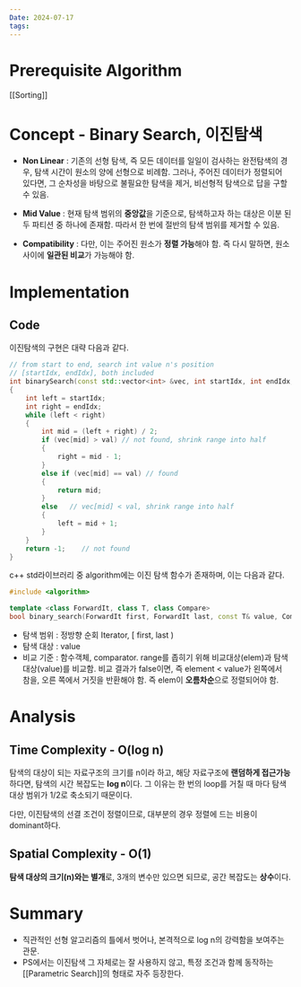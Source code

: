 ```yaml
---
Date: 2024-07-17
tags:
---
```

# Prerequisite Algorithm
[[Sorting]]
# Concept - Binary Search, 이진탐색
- **Non Linear** : 기존의 선형 탐색, 즉 모든 데이터를 일일이 검사하는 완전탐색의 경우, 탐색 시간이 원소의 양에 선형으로 비례함. 그러나, 주어진 데이터가 정렬되어 있다면, 그 순차성을 바탕으로 불필요한 탐색을 제거, 비선형적 탐색으로 답을 구할 수 있음.

- **Mid Value** : 현재 탐색 범위의 **중앙값**을 기준으로, 탐색하고자 하는 대상은 이분 된 두 파티션 중 하나에 존재함. 따라서 한 번에 절반의 탐색 범위를 제거할 수 있음. 
 
- **Compatibility** : 다만, 이는 주어진 원소가 **정렬 가능**해야 함. 즉 다시 말하면, 원소 사이에 **일관된 비교**가 가능해야 함.

# Implementation

## Code

이진탐색의 구현은 대략 다음과 같다.

``` C++
// from start to end, search int value n's position
// [startIdx, endIdx], both included
int binarySearch(const std::vector<int> &vec, int startIdx, int endIdx, int val)
{
	int left = startIdx;
	int right = endIdx;
	while (left < right)
	{
		int mid = (left + right) / 2;
		if (vec[mid] > val) // not found, shrink range into half
		{
			right = mid - 1;
		}
		else if (vec[mid] == val) // found
		{
			return mid;
		}
		else   // vec[mid] < val, shrink range into half
		{
			left = mid + 1;
		}
	}
	return -1;    // not found
}
```

c++ std라이브러리 중 algorithm에는 이진 탐색 함수가 존재하며, 이는 다음과 같다.

```C++
#include <algorithm>

template <class ForwardIt, class T, class Compare>
bool binary_search(ForwardIt first, ForwardIt last, const T& value, Compare comp);
```

- 탐색 범위 : 정방향 순회 Iterator, [ first, last  )
- 탐색 대상 : value
- 비교 기준 : 함수객체, comparator. range를 좁히기 위해 비교대상(elem)과 탐색대상(value)를 비교함. 비교 결과가 false이면, 즉 element < value가 왼쪽에서 참을, 오른 쪽에서 거짓을 반환해야 함. 즉 elem이 **오름차순**으로 정렬되어야 함. 

# Analysis

## Time Complexity - O(log n)
 
 탐색의 대상이 되는 자료구조의 크기를 n이라 하고, 해당 자료구조에 **랜덤하게 접근가능**하다면, 탐색의 시간 복잡도는 **log n**이다. 그 이유는 한 번의 loop를 거칠 때 마다 탐색 대상 범위가 1/2로 축소되기 때문이다.

다만, 이진탐색의 선결 조건이 정렬이므로, 대부분의 경우 정렬에 드는 비용이 dominant하다.
## Spatial Complexity - O(1)

**탐색 대상의 크기(n)와는 별개**로, 3개의 변수만 있으면 되므로, 공간 복잡도는 **상수**이다.
# Summary

- 직관적인 선형 알고리즘의 틀에서 벗어나, 본격적으로 log n의 강력함을 보여주는 관문.
- PS에서는 이진탐색 그 자체로는 잘 사용하지 않고, 특정 조건과 함께 동작하는 [[Parametric Search]]의 형태로 자주 등장한다.

